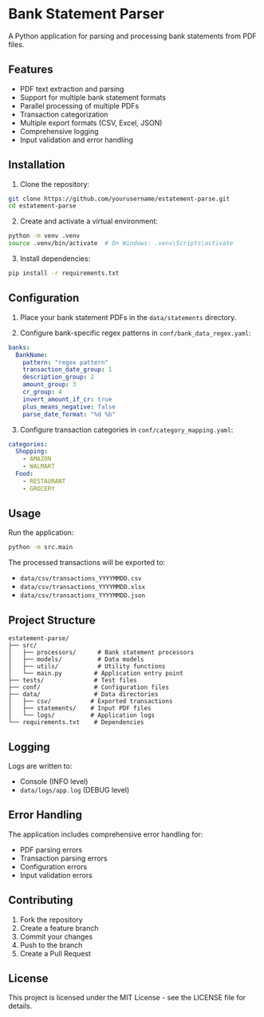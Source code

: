 # Bank Statement Parser

A Python application for parsing and processing bank statements from PDF files.

## Features

- PDF text extraction and parsing
- Support for multiple bank statement formats
- Parallel processing of multiple PDFs
- Transaction categorization
- Multiple export formats (CSV, Excel, JSON)
- Comprehensive logging
- Input validation and error handling

## Installation

1. Clone the repository:
```bash
git clone https://github.com/yourusername/estatement-parse.git
cd estatement-parse
```

2. Create and activate a virtual environment:
```bash
python -m venv .venv
source .venv/bin/activate  # On Windows: .venv\Scripts\activate
```

3. Install dependencies:
```bash
pip install -r requirements.txt
```

## Configuration

1. Place your bank statement PDFs in the `data/statements` directory.

2. Configure bank-specific regex patterns in `conf/bank_data_regex.yaml`:
```yaml
banks:
  BankName:
    pattern: "regex pattern"
    transaction_date_group: 1
    description_group: 2
    amount_group: 3
    cr_group: 4
    invert_amount_if_cr: true
    plus_means_negative: false
    parse_date_format: "%d %b"
```

3. Configure transaction categories in `conf/category_mapping.yaml`:
```yaml
categories:
  Shopping:
    - AMAZON
    - WALMART
  Food:
    - RESTAURANT
    - GROCERY
```

## Usage

Run the application:
```bash
python -m src.main
```

The processed transactions will be exported to:
- `data/csv/transactions_YYYYMMDD.csv`
- `data/csv/transactions_YYYYMMDD.xlsx`
- `data/csv/transactions_YYYYMMDD.json`

## Project Structure

```
estatement-parse/
├── src/
│   ├── processors/      # Bank statement processors
│   ├── models/          # Data models
│   ├── utils/           # Utility functions
│   └── main.py         # Application entry point
├── tests/              # Test files
├── conf/               # Configuration files
├── data/               # Data directories
│   ├── csv/           # Exported transactions
│   ├── statements/    # Input PDF files
│   └── logs/          # Application logs
└── requirements.txt    # Dependencies
```

## Logging

Logs are written to:
- Console (INFO level)
- `data/logs/app.log` (DEBUG level)

## Error Handling

The application includes comprehensive error handling for:
- PDF parsing errors
- Transaction parsing errors
- Configuration errors
- Input validation errors

## Contributing

1. Fork the repository
2. Create a feature branch
3. Commit your changes
4. Push to the branch
5. Create a Pull Request

## License

This project is licensed under the MIT License - see the LICENSE file for details.